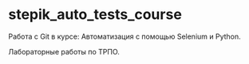 # stepik_auto_tests_course
Работа с Git в курсе: Автоматизация с помощью Selenium и Python.

Лабораторные работы по ТРПО.
